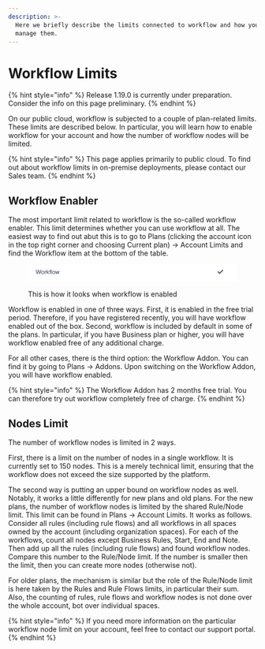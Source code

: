 ```yaml
---
description: >-
  Here we briefly describe the limits connected to workflow and how you can
  manage them.
---
```


# Workflow Limits

{% hint style="info" %}
Release 1.19.0 is currently under preparation. Consider the info on this page preliminary.
{% endhint %}

On our public cloud, workflow is subjected to a couple of plan-related limits. These limits are described below. In particular, you will learn how to enable workflow for your account and how the number of workflow nodes will be limited.

{% hint style="info" %}
This page applies primarily to public cloud. To find out about workflow limits in on-premise deployments, please contact our Sales team.
{% endhint %}

## Workflow Enabler

The most important limit related to workflow is the so-called workflow enabler. This limit determines whether you can use workflow at all. The easiest way to find out abut this is to go to Plans (clicking the account icon in the top right corner and choosing Current plan) -> Account Limits and find the Workflow item at the bottom of the table.

<figure><img src="../.gitbook/assets/image (4) (1).png" alt=""><figcaption><p>This is how it looks when workflow is enabled</p></figcaption></figure>

Workflow is enabled in one of three ways. First, it is enabled in the free trial period. Therefore, if you have registered recently, you will have workflow enabled out of the box. Second, workflow is included by default in some of the plans. In particular, if you have Business plan or higher, you will have workflow enabled free of any additional charge.

For all other cases, there is the third option: the Workflow Addon. You can find it by going to Plans -> Addons. Upon switching on the Workflow Addon, you will have workflow enabled.

{% hint style="info" %}
The Workflow Addon has 2 months free trial. You can therefore try out workflow completely free of charge.
{% endhint %}

## Nodes Limit

The number of workflow nodes is limited in 2 ways.

First, there is a limit on the number of nodes in a single workflow. It is currently set to 150 nodes. This is a merely technical limit, ensuring that the workflow does not exceed the size supported by the platform.

The second way is putting an upper bound on workflow nodes as well. Notably, it works a little differently for new plans and old plans. For the new plans, the number of workflow nodes is limited by the shared Rule/Node limit. This limit can be found in Plans -> Account Limits. It works as follows. Consider all rules (including rule flows) and all workflows in all spaces owned by the account (including organization spaces). For each of the workflows, count all nodes except Business Rules, Start, End and Note. Then add up all the rules (including rule flows) and found workflow nodes. Compare this number to the Rule/Node limit. If the number is smaller then the limit, then you can create more nodes (otherwise not).

For older plans, the mechanism is similar but the role of the Rule/Node limit is here taken by the Rules and Rule Flows limits, in particular their sum. Also, the counting of rules, rule flows and workflow nodes is not done over the whole account, bot over individual spaces.

{% hint style="info" %}
If you need more information on the particular workflow node limit on your account, feel free to contact our support portal.
{% endhint %}


